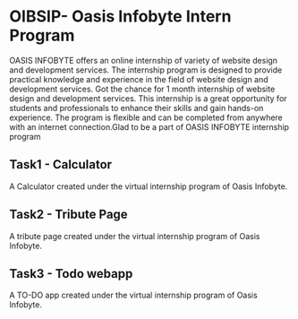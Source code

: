 # OIBSIP-  Oasis Infobyte Intern Program
OASIS INFOBYTE offers an online internship of variety of website design and development services. The internship program is designed to provide practical knowledge and experience in the field of website design and development services. Got the chance for 1 month internship of website design and development services. This internship is a great opportunity for students and professionals to enhance their skills and gain hands-on experience. The program is flexible and can be completed from anywhere with an internet connection.Glad to be a part of OASIS INFOBYTE internship program


## Task1 - Calculator
A Calculator created under the virtual internship program of Oasis Infobyte.

## Task2 - Tribute Page
A tribute page created under the virtual internship program of Oasis Infobyte. 

## Task3 - Todo webapp
A TO-DO app created under the virtual internship program of Oasis Infobyte.
